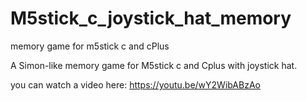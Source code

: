 # M5stick_c_joystick_hat_memory
memory game for m5stick c and cPlus


A Simon-like memory game for M5stick c and Cplus with joystick hat.

you can watch a video here: https://youtu.be/wY2WibABzAo


